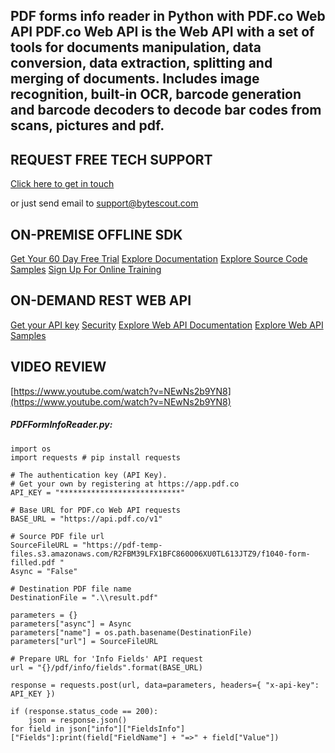 ## PDF forms info reader in Python with PDF.co Web API PDF.co Web API is the Web API with a set of tools for documents manipulation, data conversion, data extraction, splitting and merging of documents. Includes image recognition, built-in OCR, barcode generation and barcode decoders to decode bar codes from scans, pictures and pdf.

## REQUEST FREE TECH SUPPORT

[Click here to get in touch](https://bytescout.zendesk.com/hc/en-us/requests/new?subject=PDF.co%20Web%20API%20Question)

or just send email to [support@bytescout.com](mailto:support@bytescout.com?subject=PDF.co%20Web%20API%20Question) 

## ON-PREMISE OFFLINE SDK 

[Get Your 60 Day Free Trial](https://bytescout.com/download/web-installer?utm_source=github-readme)
[Explore Documentation](https://bytescout.com/documentation/index.html?utm_source=github-readme)
[Explore Source Code Samples](https://github.com/bytescout/ByteScout-SDK-SourceCode/)
[Sign Up For Online Training](https://academy.bytescout.com/)


## ON-DEMAND REST WEB API

[Get your API key](https://app.pdf.co/signup?utm_source=github-readme)
[Security](https://pdf.co/security)
[Explore Web API Documentation](https://apidocs.pdf.co?utm_source=github-readme)
[Explore Web API Samples](https://github.com/bytescout/ByteScout-SDK-SourceCode/tree/master/PDF.co%20Web%20API)

## VIDEO REVIEW

[https://www.youtube.com/watch?v=NEwNs2b9YN8](https://www.youtube.com/watch?v=NEwNs2b9YN8)




<!-- code block begin -->

##### **PDFFormInfoReader.py:**
    
```
import os
import requests # pip install requests

# The authentication key (API Key).
# Get your own by registering at https://app.pdf.co
API_KEY = "***************************"

# Base URL for PDF.co Web API requests
BASE_URL = "https://api.pdf.co/v1"

# Source PDF file url
SourceFileURL = "https://pdf-temp-files.s3.amazonaws.com/R2FBM39LFX1BFC860O06XU0TL613JTZ9/f1040-form-filled.pdf "
Async = "False"

# Destination PDF file name
DestinationFile = ".\\result.pdf"

parameters = {}
parameters["async"] = Async
parameters["name"] = os.path.basename(DestinationFile)
parameters["url"] = SourceFileURL
 
# Prepare URL for 'Info Fields' API request
url = "{}/pdf/info/fields".format(BASE_URL)

response = requests.post(url, data=parameters, headers={ "x-api-key": API_KEY })
 
if (response.status_code == 200):
    json = response.json()
for field in json["info"]["FieldsInfo"]["Fields"]:print(field["FieldName"] + "=>" + field["Value"])
```

<!-- code block end -->

